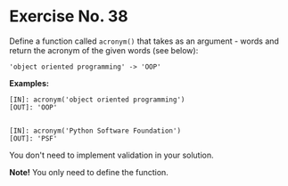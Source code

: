 # Exercise No. 38

Define a function called `acronym()` that takes as an argument - words and return the acronym of the given words (see below):


    'object oriented programming' -> 'OOP'


**Examples:**


    [IN]: acronym('object oriented programming')
    [OUT]: 'OOP'


    [IN]: acronym('Python Software Foundation')
    [OUT]: 'PSF'


You don't need to implement validation in your solution.


**Note!** You only need to define the function.